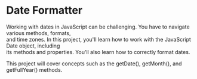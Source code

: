 <h1>Date Formatter</h1>

<p>Working with dates in JavaScript can be challenging. You have to navigate various methods, formats,<br>
and time zones. In this project, you'll learn how to work with the JavaScript Date object, including<br>
its methods and properties. You'll also learn how to correctly format dates.</p>

<p>This project will cover concepts such as the getDate(), getMonth(), and getFullYear() methods.</p>